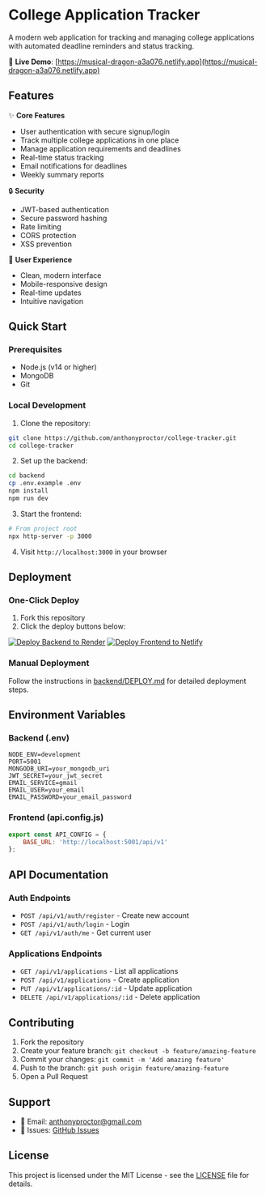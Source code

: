 # College Application Tracker

A modern web application for tracking and managing college applications with automated deadline reminders and status tracking.

🌟 **Live Demo**: [https://musical-dragon-a3a076.netlify.app](https://musical-dragon-a3a076.netlify.app)

## Features

✨ **Core Features**
- User authentication with secure signup/login
- Track multiple college applications in one place
- Manage application requirements and deadlines
- Real-time status tracking
- Email notifications for deadlines
- Weekly summary reports

🔒 **Security**
- JWT-based authentication
- Secure password hashing
- Rate limiting
- CORS protection
- XSS prevention

📱 **User Experience**
- Clean, modern interface
- Mobile-responsive design
- Real-time updates
- Intuitive navigation

## Quick Start

### Prerequisites
- Node.js (v14 or higher)
- MongoDB
- Git

### Local Development

1. Clone the repository:
```bash
git clone https://github.com/anthonyproctor/college-tracker.git
cd college-tracker
```

2. Set up the backend:
```bash
cd backend
cp .env.example .env
npm install
npm run dev
```

3. Start the frontend:
```bash
# From project root
npx http-server -p 3000
```

4. Visit `http://localhost:3000` in your browser

## Deployment

### One-Click Deploy
1. Fork this repository
2. Click the deploy buttons below:

[![Deploy Backend to Render](https://render.com/images/deploy-to-render-button.svg)](https://render.com/deploy)
[![Deploy Frontend to Netlify](https://www.netlify.com/img/deploy/button.svg)](https://app.netlify.com/start/deploy?repository=https://github.com/anthonyproctor/college-tracker)

### Manual Deployment
Follow the instructions in [backend/DEPLOY.md](backend/DEPLOY.md) for detailed deployment steps.

## Environment Variables

### Backend (.env)
```
NODE_ENV=development
PORT=5001
MONGODB_URI=your_mongodb_uri
JWT_SECRET=your_jwt_secret
EMAIL_SERVICE=gmail
EMAIL_USER=your_email
EMAIL_PASSWORD=your_email_password
```

### Frontend (api.config.js)
```javascript
export const API_CONFIG = {
    BASE_URL: 'http://localhost:5001/api/v1'
};
```

## API Documentation

### Auth Endpoints
- `POST /api/v1/auth/register` - Create new account
- `POST /api/v1/auth/login` - Login
- `GET /api/v1/auth/me` - Get current user

### Applications Endpoints
- `GET /api/v1/applications` - List all applications
- `POST /api/v1/applications` - Create application
- `PUT /api/v1/applications/:id` - Update application
- `DELETE /api/v1/applications/:id` - Delete application

## Contributing

1. Fork the repository
2. Create your feature branch: `git checkout -b feature/amazing-feature`
3. Commit your changes: `git commit -m 'Add amazing feature'`
4. Push to the branch: `git push origin feature/amazing-feature`
5. Open a Pull Request

## Support

- 📧 Email: anthonyproctor@gmail.com
- 🐛 Issues: [GitHub Issues](https://github.com/anthonyproctor/college-tracker/issues)

## License

This project is licensed under the MIT License - see the [LICENSE](LICENSE) file for details.
